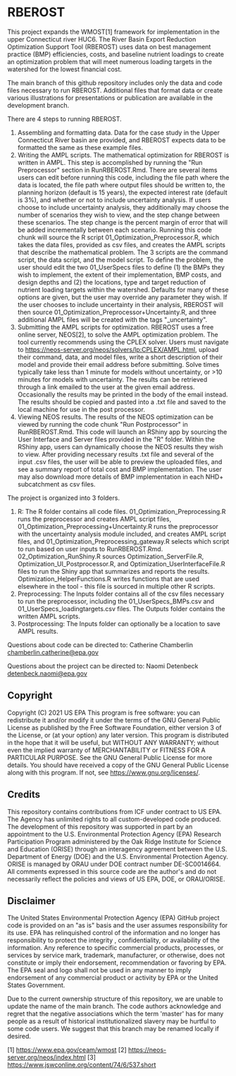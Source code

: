 # RBEROST

This project expands the WMOST[1] framework for implementation in the upper Connecticut river HUC6. The River Basin Export Reduction Optimization Support Tool (RBEROST) uses data on best management practice (BMP) efficiencies, costs, and baseline nutrient loadings to create an optimization problem that will meet numerous loading targets in the watershed for the lowest financial cost.

The main branch of this github repository includes only the data and code files necessary to run RBEROST. Additional files that format data or create various illustrations for presentations or publication are available in the development branch.

There are 4 steps to running RBEROST.
1) Assembling and formatting data. Data for the case study in the Upper Connecticut River basin are provided, and RBEROST expects data to be formatted the same as these example files.
2) Writing the AMPL scripts. The mathematical optimization for RBEROST is written in AMPL. This step is accomplished by running the "Run Preprocessor" section in RunRBEROST.Rmd. There are several items users can edit before running this code, including the file path where the data is located, the file path where output files should be written to, the planning horizon (default is 15 years), the expected interest rate (default is 3%), and whether or not to include uncertainty analysis. If users choose to include uncertainty analysis, they additionally may choose the number of scenarios they wish to view, and the step change between these scenarios. The step change is the percent margin of error that will be added incrementally between each scenario. Running this code chunk will source the R script 01_Optimization_Preprocessor.R, which takes the data files, provided as csv files, and creates the AMPL scripts that describe the mathematical problem. The 3 scripts are the command script, the data script, and the model script. To define the problem, the user should edit the two 01_UserSpecs files to define (1) the BMPs they wish to implement, the extent of their implementation, BMP costs, and design depths and (2) the locations, type and target reduction of nutrient loading targets within the watershed. Defaults for many of these options are given, but the user may override any parameter they wish. If the user chooses to include uncertainty in their analysis, RBEROST will then source 01_Optimization_Preprocessor+Uncertainty.R, and three additional AMPL files will be created with the tags "_uncertainty". 
3) Submitting the AMPL scripts for optimization. RBEROST uses a free online server, NEOS[2], to solve the AMPL optimization problem. The tool currently recommends using the CPLEX solver. Users must navigate to https://neos-server.org/neos/solvers/lp:CPLEX/AMPL.html, upload their command, data, and model files, write a short description of their model and provide their email address before submitting. Solve times typically take less than 1 minute for models without uncertainty, or >10 minutes for models with uncertainty. The results can be retrieved through a link emailed to the user at the given email address. Occasionally the results may be printed in the body of the email instead. The results should be copied and pasted into a .txt file and saved to the local machine for use in the post processor.
4) Viewing NEOS results. The results of the NEOS optimization can be viewed by running the code chunk "Run Postprocessor" in RunRBEROST.Rmd. This code will launch an RShiny app by sourcing the User Interface and Server files provided in the "R" folder. Within the RShiny app, users can dynamically choose the NEOS results they wish to view. After providing necessary results .txt file and several of the input .csv files, the user will be able to preview the uploaded files, and see a summary report of total cost and BMP implementation. The user may also download more details of BMP implementation in each NHD+ subcatchment as csv files.

The project is organized into 3 folders.
1) R: The R folder contains all code files. 01_Optimization_Preprocessing.R runs the preprocessor and creates AMPL script files, 01_Optimization_Preprocessing+Uncertainty.R runs the preprocessor with the uncertainty analysis module included, and creates AMPL script files, and 01_Optimization_Preprocessing_gateway.R selects which script to run based on user inputs to RunRBEROST.Rmd. 02_Optimization_RunShiny.R sources Optimization_ServerFile.R, Optimization_UI_Postprocessor.R, and Optimization_UserInterfaceFile.R files to run the Shiny app that summarizes and reports the results. Optimization_HelperFunctions.R writes functions that are used elsewhere in the tool - this file is sourced in multiple other R scripts. 
2) Preprocessing: The Inputs folder contains all of the csv files necessary to run the preprocessor, including the 01_UserSpecs_BMPs.csv and 01_UserSpecs_loadingtargets.csv files. The Outputs folder contains the written AMPL scripts.
3) Postprocessing: The Inputs folder can optionally be a location to save AMPL results.

Questions about code can be directed to:
Catherine Chamberlin
chamberlin.catherine@epa.gov

Questions about the project can be directed to:
Naomi Detenbeck
detenbeck.naomi@epa.gov

## Copyright
Copyright (C) 2021  US EPA
This program is free software: you can redistribute it and/or modify
it under the terms of the GNU General Public License as published by
the Free Software Foundation, either version 3 of the License, or
(at your option) any later version.
This program is distributed in the hope that it will be useful,
but WITHOUT ANY WARRANTY; without even the implied warranty of
MERCHANTABILITY or FITNESS FOR A PARTICULAR PURPOSE.  See the
GNU General Public License for more details.
You should have received a copy of the GNU General Public License
along with this program.  If not, see <https://www.gnu.org/licenses/>.
  
## Credits
This repository contains contributions from ICF under contract to US EPA. The Agency has unlimited rights to all custom-developed code produced. The development of this repository was supported in part by an appointment to the U.S. Environmental Protection Agency (EPA) Research Participation Program administered by the Oak Ridge Institute for Science and Education (ORISE) through an interagency agreement between the U.S. Department of Energy (DOE) and the U.S. Environmental Protection Agency. ORISE is managed by ORAU under DOE contract number DE-SC0014664. All comments expressed in this source code are the author's and do not necessarily reflect the policies and views of US EPA, DOE, or ORAU/ORISE.

## Disclaimer
The United States Environmental Protection Agency (EPA) GitHub project code is provided on an "as is" basis and the user assumes responsibility for its use.  EPA has relinquished control of the information and no longer has responsibility to protect the integrity , confidentiality, or availability of the information.  Any reference to specific commercial products, processes, or services by service mark, trademark, manufacturer, or otherwise, does not constitute or imply their endorsement, recommendation or favoring by EPA.  The EPA seal and logo shall not be used in any manner to imply endorsement of any commercial product or activity by EPA or the United States Government.

Due to the current ownership structure of this repository, we are unable to update the name of the main branch. The code authors acknowledge and regret that the negative associations which the term 'master' has for many people as a result of historical institutionalized slavery may be hurtful to some code users. We suggest that this branch may be renamed locally if desired.


[1] https://www.epa.gov/ceam/wmost
[2] https://neos-server.org/neos/index.html
[3] https://www.jswconline.org/content/74/6/537.short

